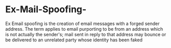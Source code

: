# Ex-Mail-Spoofing-
Ex Email spoofing is the creation of email messages with a forged sender address. The term applies to email purporting to be from an address which is not actually the sender's; mail sent in reply to that address may bounce or be delivered to an unrelated party whose identity has been faked
